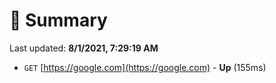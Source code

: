 # 📖 Summary
Last updated: **8/1/2021, 7:29:19 AM**

- `GET` [https://google.com](https://google.com) - **Up** (155ms)
